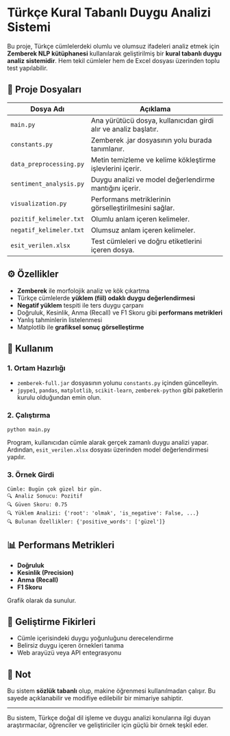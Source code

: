 
# Türkçe Kural Tabanlı Duygu Analizi Sistemi

Bu proje, Türkçe cümlelerdeki olumlu ve olumsuz ifadeleri analiz etmek için **Zemberek NLP kütüphanesi** kullanılarak geliştirilmiş bir **kural tabanlı duygu analiz sistemidir**. Hem tekil cümleler hem de Excel dosyası üzerinden toplu test yapılabilir.

## 📌 Proje Dosyaları

| Dosya Adı                 | Açıklama |
|---------------------------|----------|
| `main.py`                | Ana yürütücü dosya, kullanıcıdan girdi alır ve analiz başlatır. |
| `constants.py`           | Zemberek .jar dosyasının yolu burada tanımlanır. |
| `data_preprocessing.py` | Metin temizleme ve kelime kökleştirme işlevlerini içerir. |
| `sentiment_analysis.py` | Duygu analizi ve model değerlendirme mantığını içerir. |
| `visualization.py`      | Performans metriklerinin görselleştirilmesini sağlar. |
| `pozitif_kelimeler.txt` | Olumlu anlam içeren kelimeler. |
| `negatif_kelimeler.txt` | Olumsuz anlam içeren kelimeler. |
| `esit_verilen.xlsx`     | Test cümleleri ve doğru etiketlerini içeren dosya. |

## ⚙️ Özellikler

- **Zemberek** ile morfolojik analiz ve kök çıkartma
- Türkçe cümlelerde **yüklem (fiil) odaklı duygu değerlendirmesi**
- **Negatif yüklem** tespiti ile ters duygu çarpanı
- Doğruluk, Kesinlik, Anma (Recall) ve F1 Skoru gibi **performans metrikleri**
- Yanlış tahminlerin listelenmesi
- Matplotlib ile **grafiksel sonuç görselleştirme**

## 🚀 Kullanım

### 1. Ortam Hazırlığı

- `zemberek-full.jar` dosyasının yolunu `constants.py` içinden güncelleyin.
- `jpype1`, `pandas`, `matplotlib`, `scikit-learn`, `zemberek-python` gibi paketlerin kurulu olduğundan emin olun.

### 2. Çalıştırma

```bash
python main.py
```

Program, kullanıcıdan cümle alarak gerçek zamanlı duygu analizi yapar. Ardından, `esit_verilen.xlsx` dosyası üzerinden model değerlendirmesi yapılır.

### 3. Örnek Girdi

```
Cümle: Bugün çok güzel bir gün.
🔍 Analiz Sonucu: Pozitif
🔍 Güven Skoru: 0.75
🔍 Yüklem Analizi: {'root': 'olmak', 'is_negative': False, ...}
🔍 Bulunan Özellikler: {'positive_words': ['güzel']}
```

## 📊 Performans Metrikleri

- **Doğruluk**
- **Kesinlik (Precision)**
- **Anma (Recall)**
- **F1 Skoru**

Grafik olarak da sunulur.

## 🧠 Geliştirme Fikirleri

- Cümle içerisindeki duygu yoğunluğunu derecelendirme
- Belirsiz duygu içeren örnekleri tanıma
- Web arayüzü veya API entegrasyonu

## 📌 Not

Bu sistem **sözlük tabanlı** olup, makine öğrenmesi kullanılmadan çalışır. Bu sayede açıklanabilir ve modifiye edilebilir bir mimariye sahiptir.

---

Bu sistem, Türkçe doğal dil işleme ve duygu analizi konularına ilgi duyan araştırmacılar, öğrenciler ve geliştiriciler için güçlü bir örnek teşkil eder.
